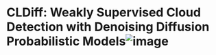 # CLDiff: Weakly Supervised Cloud Detection with Denoising Diffusion Probabilistic Models![image](https://github.com/YLiu-creator/CLDiff/assets/37520589/6d394ff6-a123-4747-9135-c007d3649854)
